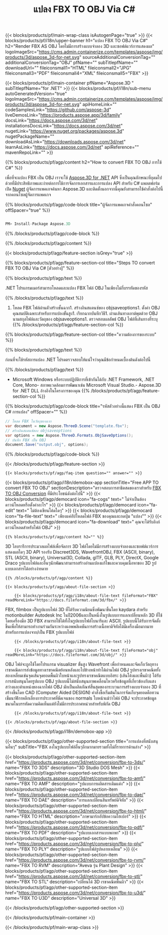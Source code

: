 ﻿---
title: แปลง FBX TO OBJ Via C# 
weight: 1440
url: /th/net/conversion/fbx-to-obj/ 
description: ตัวอย่างรหัสสำหรับ FBX ถึง OBJ C# การแปลงใช้โค้ดตัวอย่าง API สำหรับไฟล์ batch FBX เป็น OBJ การแปลงภายใน VB.NET, ASP .NET หรือแอพพลิเคชันที่ใช้ .NET
---
{{< blocks/products/pf/main-wrap-class isAutogenPage="true" >}}
{{< blocks/products/pf/i18n/upper-banner h1="แปลง FBX TO OBJ Via C#" h2="Render FBX AS OBJ โดยไม่มีการสร้างแบบจำลอง 3D และซอฟต์แวร์การแสดงผล" logoImageSrc="https://cms.admin.containerize.com/templates/aspose/img/products/3d/aspose_3d-for-net.svg" sourceAdditionalConversionTag="" additionalConversionTag="OBJ" pfName="" subTitlepfName="" downloadUrl="" fileiconsmall1="HTML" fileiconsmall2="JPG" fileiconsmall3="PDF" fileiconsmall4="XML" fileiconsmall5="FBX" >}}

{{< blocks/products/pf/main-container pfName="Aspose.3D " subTitlepfName="for .NET" >}}
{{< blocks/products/pf/i18n/sub-menu autoGeneratedVersion="true" logoImageSrc="https://cms.admin.containerize.com/templates/aspose/img/products/3d/aspose_3d-for-net.svg" apiHomeLink="" codeSamplesLink="https://github.com/aspose-3d" liveDemosLink="https://products.aspose.app/3d/family" docsLink="https://docs.aspose.com/3d/net" installationsDocsLink="https://docs.aspose.com/3d/net" nugetLink="https://www.nuget.org/packages/aspose.3d" nugetPackageName="" downloadAsLink="https://downloads.aspose.com/3d/net" learnAsLink="https://docs.aspose.com/3d/net" apiReference="" mavenRepoLink="" >}}

{{% blocks/products/pf/agp/content h2="How to convert FBX TO OBJ การใช้ C#" %}}

 เพื่อที่จะแปลง FBX เป็น OBJ เราจะใช้
 [Aspose.3D for .NET](https://products.aspose.com/3d/net) 
 API ซึ่งเป็นคุณลักษณะที่อุดมไปด้วยที่มีประสิทธิภาพและง่ายต่อการใช้การจัดการเอกสารและการแปลง API สำหรับ C# แพลตฟอร์มเปิด
 [Nuget](https://www.nuget.org/packages/aspose.3d) 
 ผู้จัดการแพคเกจค้นหา
 Aspose.3D 
 และติดตั้งนอกจากนี้คุณยังสามารถใช้คำสั่งต่อไปนี้จากคอนโซลผู้จัดการแพคเกจ

{{% blocks/products/pf/agp/code-block title="ผู้จัดการแพคเกจคำสั่งคอนโซล" offSpacer="true" %}}

```cs

PM> Install-Package Aspose.3D


```

{{% /blocks/products/pf/agp/code-block %}}

{{% /blocks/products/pf/agp/content %}}

{{< blocks/products/pf/agp/feature-section isGrey="true" >}}

{{% blocks/products/pf/agp/feature-section-col title="Steps TO convert FBX TO OBJ Via C# [ตัวอย่าง]" %}}

{{% blocks/products/pf/agp/text %}}

 .NET โปรแกรมเมอร์สามารถโหลดและแปลง FBX ไฟล์ OBJ ในเพียงไม่กี่บรรทัดของรหัส

{{% /blocks/products/pf/agp/text %}}

1. โหลด FBX ไฟล์ผ่านตัวสร้างชั้นฉาก1. สร้างอินสแตนซ์ของ objsaveoptions1. ตั้งค่า OBJ คุณสมบัติเฉพาะสำหรับการแปลงขั้นสูง1. เรียกฉากบันทึกวิธี1. ผ่านเส้นทางเอาต์พุตด้วย OBJ นามสกุลไฟล์และวัตถุของ objsaveoptions1. ตรวจสอบผลลัพธ์ OBJ ไฟล์ที่เส้นทางที่ระบุ
{{% /blocks/products/pf/agp/feature-section-col %}}

{{% blocks/products/pf/agp/feature-section-col title="ความต้องการของระบบ" %}}

{{% blocks/products/pf/agp/text %}}

 ก่อนที่จะใช้รหัสการแปลง .NET โปรดตรวจสอบให้แน่ใจว่าคุณมีข้อกำหนดเบื้องต้นดังต่อไปนี้

{{% /blocks/products/pf/agp/text %}}

- Microsoft Windows หรือระบบปฏิบัติการที่เข้ากันได้กับ .NET Framework, .NET Core, Mono- สภาพแวดล้อมการพัฒนาเช่น Microsoft Visual Studio.- Aspose.3D for .NET DLL อ้างอิงในโครงการของคุณ
{{% /blocks/products/pf/agp/feature-section-col %}}

{{% blocks/products/pf/agp/code-block title="รหัสตัวอย่างนี้แสดง FBX เป็น OBJ C# การแปลง" offSpacer="" %}}

```cs
// โหลด FBX ในวัตถุของฉาก 
var document = new Aspose.ThreeD.Scene("template.fbx");
// สร้างอินสแตนซ์ของ objsaveoptions 
var options = new Aspose.ThreeD.Formats.ObjSaveOptions();
// บันทึก FBX เป็น OBJ 
document.Save("output.obj", options); 


```

{{% /blocks/products/pf/agp/code-block %}}

{{< /blocks/products/pf/agp/feature-section >}}

    {{< blocks/products/pf/agp/faq-item question="" answer="" >}}
 

<!-- aboutfile Starts -->

{{< blocks/products/pf/agp/i18n/demobox-app sectionTitle="Free APP TO convert FBX TO OBJ" sectionDescription="ตรวจสอบการสาธิตสดของเราสำหรับ [FBX TO OBJ Conversion](https://products.aspose.app/3d/conversion/fbx-to-obj) ที่มีประโยชน์ดังต่อไปนี้" >}}
        {{< blocks/products/pf/agp/democard icon="fa-cogs" text=" ไม่จำเป็นต้องดาวน์โหลดหรือตั้งค่าอะไร" >}}
        {{< blocks/products/pf/agp/democard icon="fa-edit" text=" ไม่ต้องเขียนโค้ดใดๆ" >}}
        {{< blocks/products/pf/agp/democard icon="fa-file-text" text=" เพียงแค่อัปโหลดไฟล์ FBX ของคุณและกดปุ่ม \"แปลง\"" >}}
        {{< blocks/products/pf/agp/democard icon="fa-download" text=" คุณจะได้รับลิงก์ดาวน์โหลดสำหรับไฟล์ OBJ" >}}

    {{% blocks/products/pf/agp/content h2="" %}}

 3D ไลบรารีการประมวลผลไฟล์เพื่อจัดการ 3D ไฟล์โดยไม่มีการสร้างแบบจำลองและซอฟต์แวร์การแสดงผลใดๆ 3D API รองรับ Discreet3DS, WavefrontOBJ, FBX (ASCII, binary), STL (ASCII, binary), Universal3D, Collada, glTF, GLB, PLY, DirectX, Google Draco รูปแบบไฟล์และอื่นๆนักพัฒนาสามารถสร้างอ่านแปลงแก้ไขและควบคุมเนื้อหาของ 3D รูปแบบเอกสารได้อย่างง่ายดาย



    {{% /blocks/products/pf/agp/content %}}

    {{< blocks/products/pf/agp/about-file-section >}}

        {{< blocks/products/pf/agp/i18n/about-file-text fileFormat="FBX" readMoreLink="https://docs.fileformat.com/3d/fbx/" >}}
FBX, filmbox เป็นรูปแบบไฟล์ 3D ที่ได้รับความนิยมซึ่งพัฒนาขึ้นโดย kaydara สำหรับ motionbuilder Autodesk Inc ในปี2006และเป็นหนึ่งในรูปแบบการแลกเปลี่ยนหลัก 3D ที่ใช้โดยเครื่องมือ 3D FBX สามารถใช้ได้ทั้งในรูปแบบไฟล์ไบนารีและ ASCII. รูปแบบนี้ได้รับการจัดตั้งขึ้นเพื่อให้สามารถทำงานร่วมกันระหว่างแอพพลิเคชันการสร้างเนื้อหาดิจิทัลได้มีเครื่องมือมากมายสำหรับการแปลงจาก/เป็น FBX รูปแบบไฟล์

        {{< /blocks/products/pf/agp/i18n/about-file-text >}}

        {{< blocks/products/pf/agp/i18n/about-file-text fileFormat="obj" readMoreLink="https://docs.fileformat.com/3d/obj/" >}}
OBJ ไฟล์จะถูกใช้โดยโปรแกรม visualizer ขั้นสูง Wavefront เพื่อกำหนดและจัดเก็บวัตถุทางเรขาคณิตการส่งข้อมูลทางเรขาคณิตย้อนหลังและไปข้างหน้าทำได้ผ่านไฟล์ OBJ รูปทรงเรขาคณิตทั้งสองเหลี่ยมเช่นจุดเส้นจุดยอดพื้นผิวใบหน้าและรูปทรงเรขาคณิตแบบอิสระ (เส้นโค้งและพื้นผิว) ได้รับการสนับสนุนโดยรูปแบบ OBJ รูปแบบนี้ไม่สนับสนุนภาพเคลื่อนไหวหรือข้อมูลที่เกี่ยวข้องกับแสงสว่างและตำแหน่งของฉากไฟล์ OBJ มักเป็นผลิตภัณฑ์สิ้นสุดของกระบวนการสร้างแบบจำลอง 3D ที่สร้างขึ้นโดย CAD (Computer Aided DESIGN) คำสั่งซื้อเริ่มต้นในการจัดเก็บจุดยอดคือทวนเข็มนาฬิกาหลีกเลี่ยงการประกาศที่ชัดเจนของ normals ใบหน้าแม้ว่าไฟล์ OBJ จะประกาศข้อมูลขนาดในบรรทัดความคิดเห็นแต่ยังไม่มีการประกาศหน่วยสำหรับพิกัด OBJ

        {{< /blocks/products/pf/agp/i18n/about-file-text >}}

    {{< /blocks/products/pf/agp/about-file-section >}}

{{< /blocks/products/pf/agp/i18n/demobox-app >}}

<!-- aboutfile Ends -->

{{< blocks/products/pf/agp/other-supported-section title="การแปลงที่สนับสนุนอื่นๆ" subTitle="FBX ลงในรูปแบบไฟล์อื่นๆอีกมากมายรวมทั้งไม่กี่รายการด้านล่าง" >}}

{{< blocks/products/pf/agp/other-supported-section-item href="https://products.aspose.com/3d/net/conversion/fbx-to-3ds/" name="FBX TO 3DS" description="3D Studio DOS Mesh" >}}
{{< blocks/products/pf/agp/other-supported-section-item href="https://products.aspose.com/3d/net/conversion/fbx-to-amf/" name="FBX TO AMF" description="รูปแบบการผลิตสารเติมแต่ง" >}}
{{< blocks/products/pf/agp/other-supported-section-item href="https://products.aspose.com/3d/net/conversion/fbx-to-dae/" name="FBX TO DAE" description="การแลกเปลี่ยนสินทรัพย์ดิจิทัล" >}}
{{< blocks/products/pf/agp/other-supported-section-item href="https://products.aspose.com/3d/net/conversion/fbx-to-html/" name="FBX TO HTML" description="ภาษามาร์กอัปข้อความไฮเปอร์" >}}
{{< blocks/products/pf/agp/other-supported-section-item href="https://products.aspose.com/3d/net/conversion/fbx-to-pdf/" name="FBX TO PDF" description="รูปแบบเอกสารแบบพกพา" >}}
{{< blocks/products/pf/agp/other-supported-section-item href="https://products.aspose.com/3d/net/conversion/fbx-to-ply/" name="FBX TO PLY" description="รูปแบบไฟล์รูปหลายเหลี่ยม" >}}
{{< blocks/products/pf/agp/other-supported-section-item href="https://products.aspose.com/3d/net/conversion/fbx-to-rvm/" name="FBX TO RVM" description="Aveva รุ่น Plant Design" >}}
{{< blocks/products/pf/agp/other-supported-section-item href="https://products.aspose.com/3d/net/conversion/fbx-to-stl/" name="FBX TO STL" description="เปลี่ยนได้ 3D เรขาคณิตพื้นผิว" >}}
{{< blocks/products/pf/agp/other-supported-section-item href="https://products.aspose.com/3d/net/conversion/fbx-to-u3d/" name="FBX TO U3D" description="Universal 3D" >}}

{{< /blocks/products/pf/agp/other-supported-section >}}

{{< /blocks/products/pf/main-container >}}
    
{{< /blocks/products/pf/main-wrap-class >}}